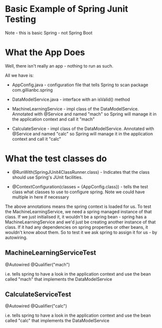 # Basic Example of Spring Junit Testing
Note - this is basic Spring - not Spring Boot

# What the App Does

Well, there isn't really an app - nothing to run as such.  

All we have is:

* AppConfig.java - configuration file that tells Spring to scan package com.gillianbc.spring

* DataModelService.java - interface with an isValid() method

* MachineLearningService - impl class of the DataModelService.  Annotated with @Service and named "mach" so Spring will manage it in the application context and call it "mach"

* CalculateService - impl class of the DataModelService.  Annotated with @Service and named "calc" so Spring will manage it in the application context and call it "calc"

# What the test classes do

* @RunWith(SpringJUnit4ClassRunner.class) -  Indicates that the class should use Spring's JUnit facilities.

* @ContextConfiguration(classes = {AppConfig.class}) - tells the test class what classes to use to configure spring.  Note we could have multiple in here if necessary

The above annotations means the spring context is loaded for us.  To test the MachineLearningService, we need a spring managed instance of that class.  If we just initialised it, it wouldn't be a spring bean - spring has a MachineLearningService and we'd just be creating another instance of that class.  If it had any dependencies on spring properties or other beans, it wouldn't know about them.  So to test it we ask spring to assign it for us - by autowiring.

## MachineLearningServiceTest

@Autowired
@Qualifier("mach")

i.e. tells spring to have a look in the application context and use the bean called "mach" that implements the DataModelService

## CalculateServiceTest

@Autowired
@Qualifier("calc")

i.e. tells spring to have a look in the application context and use the bean called "calc" that implements the DataModelService
